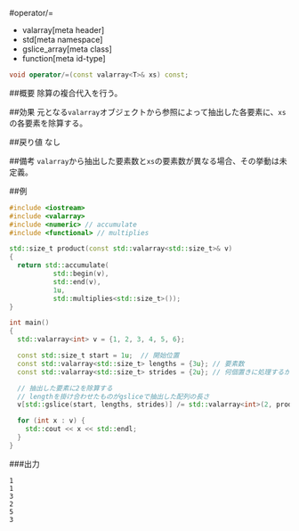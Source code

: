#operator/=
* valarray[meta header]
* std[meta namespace]
* gslice_array[meta class]
* function[meta id-type]

```cpp
void operator/=(const valarray<T>& xs) const;
```

##概要
除算の複合代入を行う。


##効果
元となる`valarray`オブジェクトから参照によって抽出した各要素に、`xs`の各要素を除算する。


##戻り値
なし


##備考
`valarray`から抽出した要素数と`xs`の要素数が異なる場合、その挙動は未定義。


##例
```cpp
#include <iostream>
#include <valarray>
#include <numeric> // accumulate
#include <functional> // multiplies

std::size_t product(const std::valarray<std::size_t>& v)
{
  return std::accumulate(
           std::begin(v),
           std::end(v),
           1u,
           std::multiplies<std::size_t>());
}

int main()
{
  std::valarray<int> v = {1, 2, 3, 4, 5, 6};

  const std::size_t start = 1u;  // 開始位置
  const std::valarray<std::size_t> lengths = {3u}; // 要素数
  const std::valarray<std::size_t> strides = {2u}; // 何個置きに処理するか

  // 抽出した要素に2を除算する
  // lengthを掛け合わせたものがgsliceで抽出した配列の長さ
  v[std::gslice(start, lengths, strides)] /= std::valarray<int>(2, product(lengths));

  for (int x : v) {
    std::cout << x << std::endl;
  }
}
```

###出力
```
1
1
3
2
5
3
```


